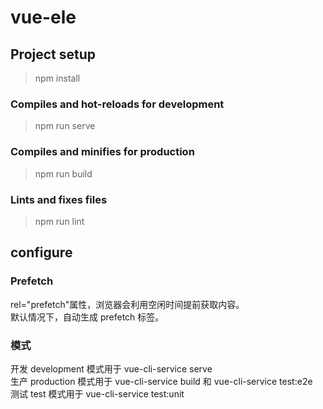 # vue-ele

## Project setup
>npm install

### Compiles and hot-reloads for development
>npm run serve

### Compiles and minifies for production
>npm run build

### Lints and fixes files
>npm run lint

## configure

### Prefetch
rel="prefetch"属性，浏览器会利用空闲时间提前获取内容。  
默认情况下，自动生成 prefetch 标签。

### 模式
开发 development 模式用于 vue-cli-service serve  
生产 production 模式用于 vue-cli-service build 和 vue-cli-service test:e2e  
测试 test 模式用于 vue-cli-service test:unit  
